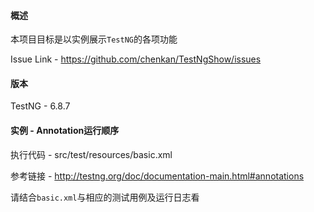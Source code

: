 #### 概述

本项目目标是以实例展示`TestNG`的各项功能

Issue Link - https://github.com/chenkan/TestNgShow/issues

#### 版本

TestNG - 6.8.7

#### 实例 - Annotation运行顺序

执行代码 - src/test/resources/basic.xml

参考链接 - http://testng.org/doc/documentation-main.html#annotations

请结合`basic.xml`与相应的测试用例及运行日志看